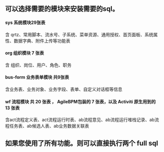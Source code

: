## 可以选择需要的模块来安装需要的sql。
#### **sys** 系统模块29张表
含 qrtz、常用脚本、流水号、子系统、菜单资源、通用授权、首页面板、系统属性、数据字典、附件上传等功能表  

#### **org** 组织模块 7 张表
含 组织、岗位、用户、角色、职务 

#### **bus-form** 业务表单模块 共9张表
含业务表、业务对象、业务字段、表单、自定义对话框等信息

#### **wf** 流程模块 共  20 张表 ， AgileBPM包装的 7 张表，以及 Activiti 原生用到的  13 张表
含act流程定义表、act流程运行时表、ab流程意见、ab流程运行堆栈记录、ab流程任务表、ab候选人表、ab业务数据关联表

## 如果您使用了所有功能。则可以直接执行两个  full sql

